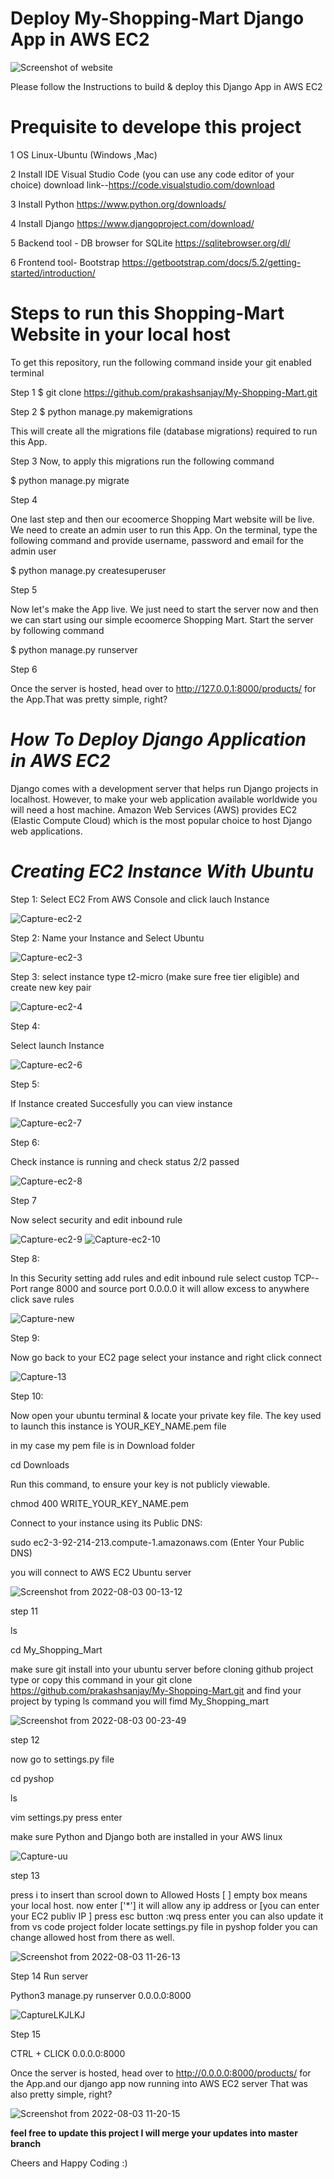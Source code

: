 # **Deploy My-Shopping-Mart Django App in AWS EC2**

![Screenshot of website](https://user-images.githubusercontent.com/23288656/182156472-9d88340d-b471-4462-bb16-e2dc0301aacc.png)


Please follow the Instructions to build & deploy this Django App in AWS EC2 

# **Prequisite to develope this project**

1 OS Linux-Ubuntu (Windows ,Mac)

2 Install IDE Visual Studio Code (you can use any code editor of your choice)
 download link--https://code.visualstudio.com/download

3 Install Python 
https://www.python.org/downloads/

4 Install Django 
https://www.djangoproject.com/download/

5 Backend tool - DB browser for SQLite
https://sqlitebrowser.org/dl/

6 Frontend tool- Bootstrap 
https://getbootstrap.com/docs/5.2/getting-started/introduction/

# **Steps to run this Shopping-Mart Website in your local host**

To get this repository, run the following command inside your git enabled terminal

Step 1
$ git clone https://github.com/prakashsanjay/My-Shopping-Mart.git

Step 2
$ python manage.py makemigrations

This will create all the migrations file (database migrations) required to run this App.

Step 3
Now, to apply this migrations run the following command

$ python manage.py migrate


Step 4

One last step and then our ecoomerce Shopping Mart website will be live. We need to create an admin user to run this App. On the terminal, type the following command and provide username, password and email for the admin user

$ python manage.py createsuperuser

Step 5

 Now let's make the App live. We just need to start the server now and then we can start using our simple ecoomerce Shopping Mart. Start the server by following command

$ python manage.py runserver

Step 6 

Once the server is hosted, head over to http://127.0.0.1:8000/products/ for the App.That was pretty simple, right?


 # *How To Deploy Django Application in AWS EC2*

Django comes with a development server that helps run Django projects in localhost. However, to make your web application available worldwide you will need a host machine. Amazon Web Services (AWS) provides EC2 (Elastic Compute Cloud) which is the most popular choice to host Django web applications.

# *Creating EC2 Instance With Ubuntu*

Step 1: Select EC2 From AWS Console and click lauch Instance

![Capture-ec2-2](https://user-images.githubusercontent.com/23288656/182432809-b2c4a14f-a482-4cc9-97b9-8cfd0e014f89.PNG)

Step 2: Name your Instance and Select Ubuntu 

![Capture-ec2-3](https://user-images.githubusercontent.com/23288656/182433167-3611baa9-7236-4854-9440-f29134f62408.PNG)


Step 3: 
select instance type t2-micro (make sure free tier eligible) and create new key pair

![Capture-ec2-4](https://user-images.githubusercontent.com/23288656/182433574-8191cd03-e577-4c13-ac09-75e749b2744c.PNG)


Step 4:

Select launch Instance

![Capture-ec2-6](https://user-images.githubusercontent.com/23288656/182440307-66b4b40d-a53d-46a3-bfc9-c9cfb179bd75.PNG)


Step 5:

If Instance created Succesfully you can view instance

![Capture-ec2-7](https://user-images.githubusercontent.com/23288656/182440371-c9e02e5b-a3da-42c8-ae1f-aae8f8a4a189.PNG)


Step 6:

Check instance is running and check status 2/2 passed

![Capture-ec2-8](https://user-images.githubusercontent.com/23288656/182440406-d67af11a-9951-4dd9-aae5-7860c8e67869.PNG)

Step 7

Now select security and edit inbound rule

![Capture-ec2-9](https://user-images.githubusercontent.com/23288656/182440992-29a1a169-7dc1-45ba-a99c-8043f08078ac.PNG)
![Capture-ec2-10](https://user-images.githubusercontent.com/23288656/182441324-68cd4780-4356-43e7-b7d2-598b2ed90e09.PNG)

Step 8:

In this Security setting add rules and edit inbound rule select custop TCP--Port range 8000 and source 
port 0.0.0.0 it will allow excess to anywhere click save rules

![Capture-new](https://user-images.githubusercontent.com/23288656/182441867-7c75cee1-d55b-4d72-b854-905716d1db83.PNG)

Step 9:

Now go back to your EC2 page select your instance and right click connect

![Capture-13](https://user-images.githubusercontent.com/23288656/182442973-35df0f2f-ac7f-40bd-8135-733083559df1.PNG)

Step 10:

  Now open your ubuntu terminal & locate your private key file. The key used to launch this instance is YOUR_KEY_NAME.pem file

 in my case my pem file is in Download folder
  
  cd Downloads
  
  Run this command, to ensure your key is not publicly viewable.
  
  chmod 400 WRITE_YOUR_KEY_NAME.pem
  
  Connect to your instance using its Public DNS:
  
  sudo ec2-3-92-214-213.compute-1.amazonaws.com (Enter Your Public DNS)
  
   you will connect to AWS EC2 Ubuntu server
  
  ![Screenshot from 2022-08-03 00-13-12](https://user-images.githubusercontent.com/23288656/182450782-e771faa2-be52-40c9-868c-858db27a3ce0.png)

  
  step 11
  
  ls
  
  cd My_Shopping_Mart
  
  make sure git install into your ubuntu server before cloning github project type or copy this command in your
  git clone https://github.com/prakashsanjay/My-Shopping-Mart.git and find your project by typing ls command you will fimd My_Shopping_mart
  
  ![Screenshot from 2022-08-03 00-23-49](https://user-images.githubusercontent.com/23288656/182451942-323f931c-cab5-4840-8f44-d47de16b71e6.png)
  
  step 12 
  
  now go to settings.py file 
  
  cd pyshop
  
  ls
  
  vim settings.py press enter
  
  make sure Python and Django both are installed in your AWS linux
  
  ![Capture-uu](https://user-images.githubusercontent.com/23288656/182536572-b25bb7f8-fbaf-4236-98c4-648a10ff9803.PNG)

step 13

press i to insert
than scrool down to Allowed Hosts [ ] empty box means your local host. now
enter ['*'] it will allow any ip address or [you can enter your EC2 publiv IP ]
press esc button 
:wq press enter
you can also update it from vs code project folder locate settings.py file in pyshop folder 
you can change allowed host from there as well.


![Screenshot from 2022-08-03 11-26-13](https://user-images.githubusercontent.com/23288656/182536735-730d1cb8-0285-4172-a4b1-a770e2c812d9.png)

Step 14
Run server 

Python3 manage.py runserver 0.0.0.0:8000


![CaptureLKJLKJ](https://user-images.githubusercontent.com/23288656/182540126-c67bd942-92d4-4329-a369-7442e2366f40.PNG)

Step 15

CTRL + CLICK 0.0.0.0:8000

Once the server is hosted, head over to http://0.0.0.0:8000/products/ for the App.and our django app now running into AWS EC2 server
That was also pretty simple, right?


![Screenshot from 2022-08-03 11-20-15](https://user-images.githubusercontent.com/23288656/182540794-7c242249-fd96-4ccb-b1f7-cc6802eb3371.png)








  
  
   
  
  










**feel free to update this project I will merge your updates into master branch**



Cheers and Happy Coding :)






